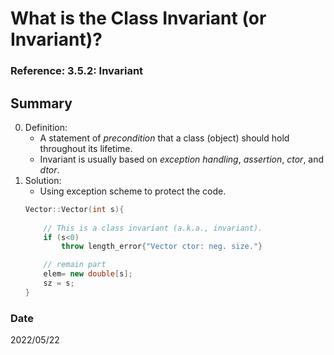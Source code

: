 # What is the Class Invariant (or Invariant)?
###  Reference: 3.5.2: Invariant

## Summary
0. Definition:    
    - A statement of *precondition* that a class (object) should hold throughout its lifetime.
    - Invariant is usually based on *exception handling*, *assertion*, *ctor*, and *dtor*.
1. Solution:
    - Using exception scheme to protect the code.
    ~~~c++
    Vector::Vector(int s){
        
        // This is a class invariant (a.k.a., invariant).
        if (s<0)
            throw length_error{"Vector ctor: neg. size."}

        // remain part
        elem= new double[s];
        sz = s;
    }
    ~~~

### Date
2022/05/22